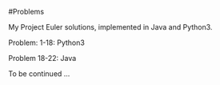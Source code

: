 #Problems

My Project Euler solutions, implemented in Java and Python3.

Problem: 1-18:
Python3

Problem 18-22:
Java

To be continued ...

